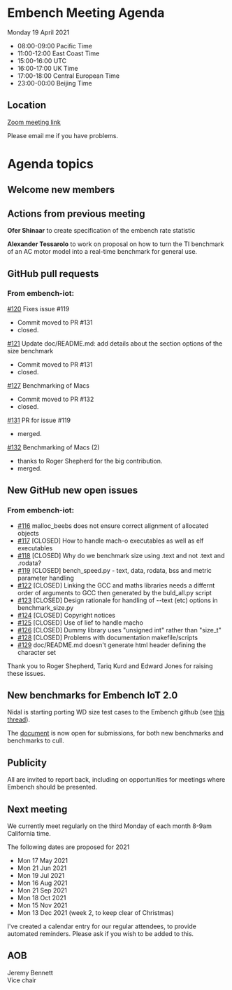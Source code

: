 # Embench Meeting Agenda

Monday 19 April 2021

- 08:00-09:00 Pacific Time
- 11:00-12:00 East Coast Time
- 15:00-16:00 UTC
- 16:00-17:00 UK Time
- 17:00-18:00 Central European Time
- 23:00-00:00 Beijing Time

## Location

[Zoom meeting link](https://us02web.zoom.us/j/81535560831?pwd=a3dwUW5ncld5Wk5EM1ZkRmdxck9aUT09)

Please email me if you have problems.

# Agenda topics

## Welcome new members

## Actions from previous meeting

**Ofer Shinaar** to create specification of the embench rate statistic

**Alexander Tessarolo** to work on proposal on how to turn the TI benchmark of an AC motor model into a real-time benchmark for general use.

## GitHub pull requests

### From embench-iot:

[#120](https://github.com/embench/embench-iot/pull/120) Fixes issue #119

- Commit moved to PR #131
- closed.

[#121](https://github.com/embench/embench-iot/pull/121) Update doc/README.md: add details about the section options of the size benchmark

- Commit moved to PR #131
- closed.

[#127](https://github.com/embench/embench-iot/pull/127) Benchmarking of Macs

- Commit moved to PR #132
- closed.

[#131](https://github.com/embench/embench-iot/pull/131) PR for issue #119

- merged.

[#132](https://github.com/embench/embench-iot/pull/132) Benchmarking of Macs (2)

- thanks to Roger Shepherd for the big contribution.
- merged.

## New GitHub new open issues

### From embench-iot:

- [#116](https://github.com/embench/embench-iot/issues/116) malloc_beebs does not ensure correct alignment of allocated objects
- [#117](https://github.com/embench/embench-iot/issues/117) [CLOSED] How to handle mach-o executables as well as elf executables
- [#118](https://github.com/embench/embench-iot/issues/118) [CLOSED] Why do we benchmark size using .text and not .text and .rodata?
- [#119](https://github.com/embench/embench-iot/issues/119) [CLOSED] bench_speed.py - text, data, rodata, bss and metric parameter handling
- [#122](https://github.com/embench/embench-iot/issues/122) [CLOSED] Linking the GCC and maths libraries needs a differnt order of arguments to GCC then generated by the buld_all.py script
- [#123](https://github.com/embench/embench-iot/issues/123) [CLOSED] Design rationale for handling of --text (etc) options in benchmark_size.py
- [#124](https://github.com/embench/embench-iot/issues/124) [CLOSED] Copyright notices
- [#125](https://github.com/embench/embench-iot/issues/125) [CLOSED] Use of lief to handle macho
- [#126](https://github.com/embench/embench-iot/issues/126) [CLOSED] Dummy library uses "unsigned int" rather than "size_t"
- [#128](https://github.com/embench/embench-iot/issues/128) [CLOSED] Problems with documentation makefile/scripts
- [#129](https://github.com/embench/embench-iot/issues/129) doc/README.md doesn't generate html header defining the character set

Thank you to Roger Shepherd, Tariq Kurd and Edward Jones for raising these issues.

## New benchmarks for Embench IoT 2.0

Nidal is starting porting WD size test cases to the Embench github (see [this thread](https://lists.librecores.org/pipermail/embench/2021-March/000112.html)).

The [document](https://docs.google.com/document/d/1kFBsA6VEQfJ8yG6wbBwgiY6GKOYLVNJvqIfqKYYyX60/edit?usp=sharing) is now open for submissions, for both new benchmarks and benchmarks to cull.

## Publicity

All are invited to report back, including on opportunities for meetings where Embench should be presented.

## Next meeting

We currently meet regularly on the third Monday of each month 8-9am California time.

The following dates are proposed for 2021

- Mon 17 May 2021
- Mon 21 Jun 2021
- Mon 19 Jul 2021
- Mon 16 Aug 2021
- Mon 21 Sep 2021
- Mon 18 Oct 2021
- Mon 15 Nov 2021
- Mon 13 Dec 2021 (week 2, to keep clear of Christmas)

I've created a calendar entry for our regular attendees, to provide
automated reminders. Please ask if you wish to be added to this.

## AOB


Jeremy Bennett\
Vice chair
